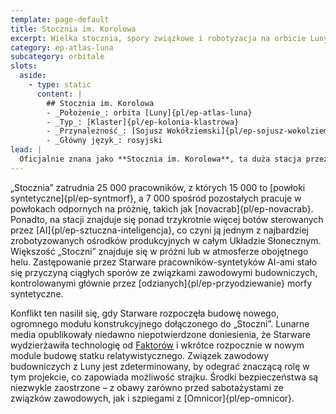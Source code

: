 ```yaml
---
template: page-default
title: Stocznia im. Korolowa
excerpt: Wielka stocznia, spory związkowe i robotyzacja na orbicie Luny.
category: ep-atlas-luna
subcategory: orbitale
slots:
  aside:
    - type: static
      content: |
        ## Stocznia im. Korolowa
        - _Położenie_: orbita [Luny]{pl/ep-atlas-luna}
        - _Typ_: [Klaster]{pl/ep-kolonia-klastrowa}
        - _Przynależność_: [Sojusz Wokółziemski]{pl/ep-sojusz-wokolziemski}
        - _Główny język_: rosyjski
lead: |
  Oficjalnie znana jako **Stocznia im. Korolowa**, ta duża stacja przez wszystkich na [Lunie]{pl/ep-atlas-luna} nazywana jest po prostu „Stocznią”. Stacja w stanie nieważkości należy do firmy [Starware]{pl/ep-starware} i jest drugą co do wielkości placówką budowy statków kosmicznych w Układzie Wewnętrznym, ustępując tylko większemu kompleksowi wokół [Marsa]{pl/ep-atlas-mars}. 
---
```

„Stocznia” zatrudnia 25 000 pracowników, z których 15 000 to [powłoki syntetyczne]{pl/ep-syntmorf}, a 7 000 spośród pozostałych pracuje w powłokach odpornych na próżnię, takich jak [novacrab]{pl/ep-novacrab}. Ponadto, na stacji znajduje się ponad trzykrotnie więcej botów sterowanych przez [AI]{pl/ep-sztuczna-inteligencja}, co czyni ją jednym z najbardziej zrobotyzowanych ośrodków produkcyjnych w całym Układzie Słonecznym. Większość „Stoczni” znajduje się w próżni lub w atmosferze obojętnego helu. Zastępowanie przez Starware pracowników-syntetyków AI-ami stało się przyczyną ciągłych sporów ze związkami zawodowymi budowniczych, kontrolowanymi głównie przez [odzianych]{pl/ep-przyodziewanie} morfy syntetyczne. 

Konflikt ten nasilił się, gdy Starware rozpoczęła budowę nowego, ogromnego modułu konstrukcyjnego dołączonego do „Stoczni”. Lunarne media opublikowały niedawno niepotwierdzone doniesienia, że Starware wydzierżawiła technologię od [Faktorów](#) i wkrótce rozpocznie w nowym module budowę statku relatywistycznego. Związek zawodowy budowniczych z Luny jest zdeterminowany, by odegrać znaczącą rolę w tym projekcie, co zapowiada możliwość strajku. Środki bezpieczeństwa są niezwykle zaostrzone – z obawy zarówno przed sabotażystami ze związków zawodowych, jak i szpiegami z [Omnicor]{pl/ep-omnicor}.
